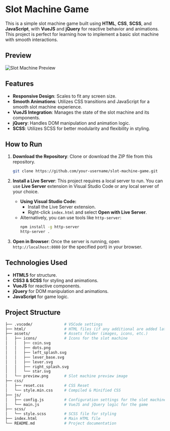 # Slot Machine Game

This is a simple slot machine game built using **HTML**, **CSS**, **SCSS**, and **JavaScript**, with **VueJS** and **jQuery** for reactive behavior and animations. This project is perfect for learning how to implement a basic slot machine with smooth interactions.

## Preview

![Slot Machine Preview](./assets/preview.png)

## Features

- **Responsive Design**: Scales to fit any screen size.
- **Smooth Animations**: Utilizes CSS transitions and JavaScript for a smooth slot machine experience.
- **VueJS Integration**: Manages the state of the slot machine and its components.
- **jQuery**: Handles DOM manipulation and animation logic.
- **SCSS**: Utilizes SCSS for better modularity and flexibility in styling.

## How to Run

1. **Download the Repository**: Clone or download the ZIP file from this repository.
   ```bash
   git clone https://github.com/your-username/slot-machine-game.git
   ```
2. **Install a Live Server**: This project requires a local server to run. You can use **Live Server** extension in Visual Studio Code or any local server of your choice.

   - **Using Visual Studio Code:**
     - Install the Live Server extension.
     - Right-click `index.html` and select **Open with Live Server**.
   - Alternatively, you can use tools like `http-server`:
     ```bash
     npm install -g http-server
     http-server .
     ```

3. **Open in Browser**: Once the server is running, open `http://localhost:8080` (or the specified port) in your browser.

## Technologies Used

- **HTML5** for structure.
- **CSS3 & SCSS** for styling and animations.
- **VueJS** for reactive components.
- **jQuery** for DOM manipulation and animations.
- **JavaScript** for game logic.

## Project Structure

```bash
├── .vscode/              # VSCode settings
├── html/                 # HTML files (if any additional are added later)
├── assets/               # Assets folder (images, icons, etc.)
│   ├── icons/            # Icons for the slot machine
│   │   ├── coin.svg
│   │   ├── dots.png
│   │   ├── left_splash.svg
│   │   ├── lever_base.svg
│   │   ├── lever.svg
│   │   ├── right_splash.svg
│   │   └── star.svg
│   └── preview.png       # Slot machine preview image
├── css/
│   ├── reset.css         # CSS Reset
│   └── style.min.css     # Compiled & Minified CSS
├── js/
│   ├── config.js         # Configuration settings for the slot machine
│   └── main.js           # VueJS and jQuery logic for the game
├── scss/
│   └── style.scss        # SCSS file for styling
├── index.html            # Main HTML file
└── README.md             # Project documentation
```
